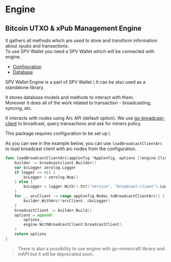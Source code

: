 # Engine

## Bitcoin UTXO & xPub Management Engine

It gathers all methods which are used to store and transform information about xpubs and transactions.\
To use SPV Wallet you need a SPV Wallet which will be connected with engine.

* [Configuration](configuration.md)
* [Database](db.md)

SPV Wallet Engine is a part of SPV Wallet.\ It can be also used as a standalone library.

It stores database models and methods to interact with them.\
Moreover it does all of the work related to transaction - broadcasting, syncing, etc.

It interacts with nodes using Arc API (default option). We use [go-broadcast-client](https://github.com/bitcoin-sv/go-broadcast-client) to broadcast, query transactions and ask for miners policy.

This package requires configuration to be set up.\\

As you can see in the example below, you can use `loadBroadcastClientArc` to load broadcast client with arc nodes from the configuration.

```go
func loadBroadcastClientArc(appConfig *AppConfig, options []engine.ClientOps, logger *zerolog.Logger) []engine.ClientOps {
	builder := broadcastclient.Builder()
	var bcLogger zerolog.Logger
	if logger == nil {
		bcLogger = zerolog.Nop()
	} else {
		bcLogger = logger.With().Str("service", "broadcast-client").Logger()
	}
	for _, arcClient := range appConfig.Nodes.toBroadcastClientArc() {
		builder.WithArc(*arcClient, &bcLogger)
	}
	broadcastClient := builder.Build()
	options = append(
		options,
		engine.WithBroadcastClient(broadcastClient),
	)
	return options
}
```

> There is also a possibility to use engine with go-minercraft library and mAPI but it will be deprecated soon.

